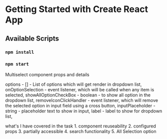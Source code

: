 # Getting Started with Create React App

## Available Scripts

### `npm install`
### `npm start`


Multiselect component props and details

options  -  [] - List of options which will get render in dropdown list,
onOptionSelection -  event listener, which will be called when any item is selected,
showAllOptionCheckBox - boolean - to show all option in the dropdown list,
removeIconClickHandler - event listener, which will remove the selected option in input field using a cross button,
inputPlaceholder - string - placeholder text to show in input,
label - label to show for dropdown list,



what's I have covered in the task
    1. component reuseability
    2. configured props
    3. partially accessible
    4. search functionality
    5. All Selection option






